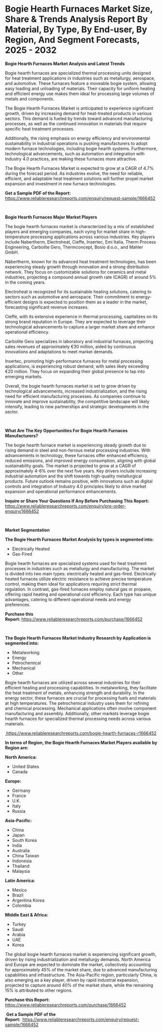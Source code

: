 <p><h1>Bogie Hearth Furnaces Market Size, Share & Trends Analysis Report By Material, By Type, By End-user, By Region, And Segment Forecasts, 2025 - 2032</h1></p><p><strong>Bogie Hearth Furnaces Market Analysis and Latest Trends</strong></p>
<p><p>Bogie hearth furnaces are specialized thermal processing units designed for heat treatment applications in industries such as metallurgy, aerospace, and automotive. These furnaces feature a moveable bogie system, allowing easy loading and unloading of materials. Their capacity for uniform heating and efficient energy use makes them ideal for processing large volumes of metals and components.</p><p>The Bogie Hearth Furnaces Market is anticipated to experience significant growth, driven by increasing demand for heat-treated products in various sectors. This demand is fueled by trends toward advanced manufacturing processes, as well as the continued innovation in materials that require specific heat treatment processes. </p><p>Additionally, the rising emphasis on energy efficiency and environmental sustainability in industrial operations is pushing manufacturers to adopt modern furnace technologies, including bogie hearth systems. Furthermore, technological advancements, such as automation and integration with Industry 4.0 practices, are making these furnaces more attractive. </p><p>The Bogie Hearth Furnaces Market is expected to grow at a CAGR of 4.7% during the forecast period. As industries evolve, the need for reliable, efficient, and adaptable heat treatment solutions will further propel market expansion and investment in new furnace technologies.</p></p>
<p><strong>Get a Sample PDF of the Report:&nbsp;</strong> <a href="https://www.reliableresearchreports.com/enquiry/request-sample/1666452?utm_campaign=33&utm_medium=2&utm_source=Github&utm_content=ia&utm_term=16042025&utm_id=bogie-hearth-furnaces">https://www.reliableresearchreports.com/enquiry/request-sample/1666452</a></p>
<p>&nbsp;</p>
<p><strong>Bogie Hearth Furnaces Major Market Players</strong></p>
<p><p>The bogie hearth furnaces market is characterized by a mix of established players and emerging companies, each vying for market share in high-temperature processing applications across various industries. Key players include Nabertherm, Electroheat, Cieffe, Insertec, Emi Italia, Therm Process Engineering, Carbolite Gero, Thermconcept, Bosio d.o.o., and Mahler GmbH.</p><p>Nabertherm, known for its advanced heat treatment technologies, has been experiencing steady growth through innovation and a strong distribution network. They focus on customizable solutions for ceramics and metal industries, projecting a compound annual growth rate (CAGR) of around 5% in the coming years.</p><p>Electroheat is recognized for its sustainable heating solutions, catering to sectors such as automotive and aerospace. Their commitment to energy-efficient designs is expected to position them as a leader in the market, forecasting significant revenue increases.</p><p>Cieffe, with its extensive experience in thermal processing, capitalizes on its strong brand reputation in Europe. They are expected to leverage their technological advancements to capture a larger market share and enhance operational efficiency.</p><p>Carbolite Gero specializes in laboratory and industrial furnaces, projecting sales revenues of approximately €30 million, aided by continuous innovations and adaptations to meet market demands. </p><p>Insertec, promoting high-performance furnaces for metal processing applications, is experiencing robust demand, with sales likely exceeding €20 million. They focus on expanding their global presence to tap into emerging markets. </p><p>Overall, the bogie hearth furnaces market is set to grow driven by technological advancements, increased industrialization, and the rising need for efficient manufacturing processes. As companies continue to innovate and improve sustainability, the competitive landscape will likely intensify, leading to new partnerships and strategic developments in the sector.</p></p>
<p>&nbsp;</p>
<p><strong>What Are The Key Opportunities For Bogie Hearth Furnaces Manufacturers?</strong></p>
<p><p>The bogie hearth furnace market is experiencing steady growth due to rising demand in steel and non-ferrous metal processing industries. With advancements in technology, these furnaces offer enhanced efficiency, reduced emissions, and improved energy consumption, aligning with global sustainability goals. The market is projected to grow at a CAGR of approximately 4-6% over the next five years. Key drivers include increasing industrial automation and the shift towards high-quality metallurgical products. Future outlook remains positive, with innovations such as digital controls and integration of Industry 4.0 principles likely to drive market expansion and operational performance enhancements.</p></p>
<p><strong>Inquire or Share Your Questions If Any Before Purchasing This Report:</strong> <a href="https://www.reliableresearchreports.com/enquiry/pre-order-enquiry/1666452?utm_campaign=33&utm_medium=2&utm_source=Github&utm_content=ia&utm_term=16042025&utm_id=bogie-hearth-furnaces">https://www.reliableresearchreports.com/enquiry/pre-order-enquiry/1666452</a></p>
<p>&nbsp;</p>
<p><strong>Market Segmentation</strong></p>
<p><strong>The Bogie Hearth Furnaces Market Analysis by types is segmented into:</strong></p>
<p><ul><li>Electrically Heated</li><li>Gas-Fired</li></ul></p>
<p><p>Bogie hearth furnaces are specialized systems used for heat treatment processes in industries such as metallurgy and manufacturing. The market is divided into two main types: electrically heated and gas-fired. Electrically heated furnaces utilize electric resistance to achieve precise temperature control, making them ideal for applications requiring strict thermal regulation. In contrast, gas-fired furnaces employ natural gas or propane, offering rapid heating and operational cost efficiency. Each type has unique advantages, catering to different operational needs and energy preferences.</p></p>
<p><strong>Purchase this Report:&nbsp;</strong><a href="https://www.reliableresearchreports.com/purchase/1666452?utm_campaign=33&utm_medium=2&utm_source=Github&utm_content=ia&utm_term=16042025&utm_id=bogie-hearth-furnaces">https://www.reliableresearchreports.com/purchase/1666452</a></p>
<p>&nbsp;</p>
<p><strong>The Bogie Hearth Furnaces Market Industry Research by Application is segmented into:</strong></p>
<p><ul><li>Metalworking</li><li>Energy</li><li>Petrochemical</li><li>Mechanical</li><li>Other</li></ul></p>
<p><p>Bogie hearth furnaces are utilized across several industries for their efficient heating and processing capabilities. In metalworking, they facilitate the heat treatment of metals, enhancing strength and durability. In the energy sector, these furnaces are crucial for processing fuels and materials at high temperatures. The petrochemical industry uses them for refining and chemical processing. Mechanical applications often involve component manufacturing and assembly. Additionally, other markets leverage bogie hearth furnaces for specialized thermal processing needs across various materials.</p></p>
<p><a href="https://www.reliableresearchreports.com/bogie-hearth-furnaces-r1666452?utm_campaign=33&utm_medium=2&utm_source=Github&utm_content=ia&utm_term=16042025&utm_id=bogie-hearth-furnaces">&nbsp;https://www.reliableresearchreports.com/bogie-hearth-furnaces-r1666452</a></p>
<p><strong>In terms of Region, the Bogie Hearth Furnaces Market Players available by Region are:</strong></p>
<p>
    <p> <strong> North America: </strong>
        <ul>
            <li>United States</li>
            <li>Canada</li>
        </ul>
        </p> 
    <p> <strong> Europe: </strong>
        <ul>
            <li>Germany</li>
            <li>France</li>
            <li>U.K.</li>
            <li>Italy</li>
            <li>Russia</li>
        </ul>
        </p> 
    <p> <strong> Asia-Pacific: </strong>
        <ul>
            <li>China</li>
            <li>Japan</li>
            <li>South Korea</li>
            <li>India</li>
            <li>Australia</li>
            <li>China Taiwan</li>
            <li>Indonesia</li>
            <li>Thailand</li>
            <li>Malaysia</li>
        </ul>
        </p> 
    <p> <strong> Latin America: </strong>
        <ul>
            <li>Mexico</li>
            <li>Brazil</li>
            <li>Argentina Korea</li>
            <li>Colombia</li>
        </ul>
        </p> 
    <p> <strong> Middle East & Africa: </strong>
        <ul>
            <li>Turkey</li>
            <li>Saudi</li>
            <li>Arabia</li>
            <li>UAE</li>
            <li>Korea</li>
        </ul>
    </p>
    </p>
<p><p>The global bogie hearth furnaces market is experiencing significant growth, driven by rising industrialization and metallurgy demands. North America and Europe are expected to dominate the market, collectively accounting for approximately 45% of the market share, due to advanced manufacturing capabilities and infrastructure. The Asia-Pacific region, particularly China, is also emerging as a key player, driven by rapid industrial expansion, projected to capture around 40% of the market share, while the remaining 15% is attributed to other regions.</p></p>
<p><strong>Purchase this Report: </strong><a href="https://www.reliableresearchreports.com/purchase/1666452?utm_campaign=33&utm_medium=2&utm_source=Github&utm_content=ia&utm_term=16042025&utm_id=bogie-hearth-furnaces">https://www.reliableresearchreports.com/purchase/1666452</a></p>
<p>&nbsp;<strong>Get a Sample PDF of the Report:&nbsp;&nbsp;</strong><a href="https://www.reliableresearchreports.com/enquiry/request-sample/1666452?utm_campaign=33&utm_medium=2&utm_source=Github&utm_content=ia&utm_term=16042025&utm_id=bogie-hearth-furnaces">https://www.reliableresearchreports.com/enquiry/request-sample/1666452</a></p>
<p><strong></strong></p>
<p><p></p><p></p><p></p></p>